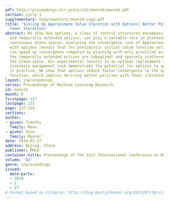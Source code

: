 ```yaml
---
pdf: http://proceedings.mlr.press/v32/mann14/mann14.pdf
section: cycle-1
supplementary: Supplementary:mann14-supp.pdf
title: 'Scaling Up Approximate Value Iteration with Options: Better Policies with
  Fewer Iterations'
abstract: We show how options, a class of control structures encompassing primitive
  and temporally extended actions, can play a valuable role in planning in MDPs with
  continuous state-spaces. Analyzing the convergence rate of Approximate Value Iteration
  with options reveals that for pessimistic initial value function estimates, options
  can speed up convergence compared to planning with only primitive actions even when
  the temporally extended actions are suboptimal and sparsely scattered throughout
  the state-space. Our experimental results in an optimal replacement task and a complex
  inventory management task demonstrate the potential for options to speed up convergence
  in practice. We show that options induce faster convergence to the optimal value
  function, which implies deriving better policies with fewer iterations.
layout: inproceedings
series: Proceedings of Machine Learning Research
id: mann14
month: 0
firstpage: 127
lastpage: 135
page: 127-135
sections: 
author:
- given: Timothy
  family: Mann
- given: Shie
  family: Mannor
date: 2014-01-27
address: Bejing, China
publisher: PMLR
container-title: Proceedings of The 31st International Conference on Machine Learning
volume: '32'
genre: inproceedings
issued:
  date-parts:
  - 2014
  - 1
  - 27
# Format based on citeproc: http://blog.martinfenner.org/2013/07/30/citeproc-yaml-for-bibliographies/
---
```

